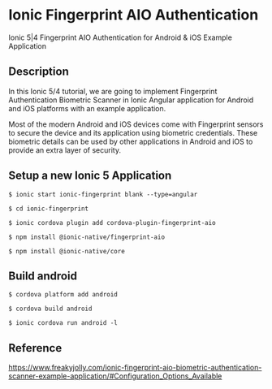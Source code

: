 # Ionic Fingerprint AIO Authentication
Ionic 5|4 Fingerprint AIO Authentication for Android & iOS Example Application

## Description
In this Ionic 5/4 tutorial, we are going to implement Fingerprint Authentication Biometric Scanner in Ionic Angular application for Android and iOS platforms with an example application.

Most of the modern Android and iOS devices come with Fingerprint sensors to secure the device and its application using biometric credentials. These biometric details can be used by other applications in Android and iOS to provide an extra layer of security.

## Setup a new Ionic 5 Application

    $ ionic start ionic-fingerprint blank --type=angular

    $ cd ionic-fingerprint
    
    $ ionic cordova plugin add cordova-plugin-fingerprint-aio
    
    $ npm install @ionic-native/fingerprint-aio
    
    $ npm install @ionic-native/core

## Build android

    $ cordova platform add android

    $ cordova build android

    $ ionic cordova run android -l

## Reference

https://www.freakyjolly.com/ionic-fingerprint-aio-biometric-authentication-scanner-example-application/#Configuration_Options_Available





